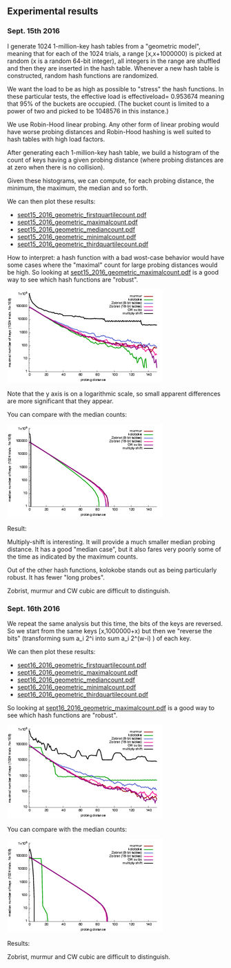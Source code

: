 ## Experimental results

### Sept. 15th 2016

I generate 1024 1-million-key hash tables from a "geometric model",
meaning that for each of the 1024 trials, a range [x,x+1000000) is
picked at random (x is a random 64-bit integer), all integers in the
range are shuffled and then they are inserted in the hash table.
Whenever a new hash table is constructed, random hash functions are
randomized.

We want the load to be as high as possible to "stress" the hash functions.
In these particular tests, the effective load is effectiveload= 0.953674
meaning that 95% of the buckets are occupied. (The bucket count is limited
to a power of two and picked to be 1048576 in this instance.)

We use Robin-Hood linear probing. Any other form of linear probing would
have worse probing distances and Robin-Hood hashing is well suited to
hash tables with high load factors.

After generating each 1-million-key hash table, we build a histogram of the
count of keys having a given probing distance (where probing distances are
at zero when there is no collision).

Given these histograms, we can compute, for each probing distance, the minimum,
the maximum, the median and so forth.

We can then plot these results:

- [sept15_2016_geometric_firstquartilecount.pdf](sept15_2016_geometric_firstquartilecount.pdf)
- [sept15_2016_geometric_maximalcount.pdf](sept15_2016_geometric_firstquartilecount.pdf)
- [sept15_2016_geometric_mediancount.pdf](sept15_2016_geometric_mediancount.pdf)
- [sept15_2016_geometric_minimalcount.pdf](sept15_2016_geometric_minimalcount.pdf)
- [sept15_2016_geometric_thirdquartilecount.pdf](sept15_2016_geometric_thirdquartilecount.pdf)


How to interpret: a hash function with a bad wost-case behavior would
have some cases where the "maximal" count for large probing distances would
be high. So looking at  [sept15_2016_geometric_maximalcount.pdf](sept15_2016_geometric_firstquartilecount.pdf) is a good
way to see which hash functions are "robust".

![sept15_2016_geometric_maximalcount.png](sept15_2016_geometric_maximalcount.png)


Note that the y axis is on a logarithmic scale, so small apparent differences
are more significant that they appear.

You can compare with the median counts:

![sept15_2016_geometric_mediancount.png](sept15_2016_geometric_mediancount.png)

Result:

Multiply-shift is interesting. It will provide a much smaller median probing distance. It has a good "median case",
but it also fares very poorly some of the time as indicated by the maximum counts.

Out of the other hash functions, kolokobe stands out as being particularly robust. It has fewer "long probes".

Zobrist, murmur and CW cubic are difficult to distinguish.

### Sept. 16th 2016


We repeat the same analysis but this time, the bits of the keys are reversed. So
we start from the same keys [x,1000000+x) but then we "reverse the bits" (transforming
  sum a_i 2^i into sum a_i 2^(w-i) ) of each key.

We can then plot these results:

- [sept16_2016_geometric_firstquartilecount.pdf](sept16_2016_geometric_firstquartilecount.pdf)
- [sept16_2016_geometric_maximalcount.pdf](sept16_2016_geometric_firstquartilecount.pdf)
- [sept16_2016_geometric_mediancount.pdf](sept16_2016_geometric_mediancount.pdf)
- [sept16_2016_geometric_minimalcount.pdf](sept16_2016_geometric_minimalcount.pdf)
- [sept16_2016_geometric_thirdquartilecount.pdf](sept16_2016_geometric_thirdquartilecount.pdf)

So looking at  [sept16_2016_geometric_maximalcount.pdf](sept16_2016_geometric_firstquartilecount.pdf) is a good
way to see which hash functions are "robust".


![sept16_2016_geometric_maximalcount.png](sept16_2016_geometric_maximalcount.png)

You can compare with the median counts:

![sept16_2016_geometric_mediancount.png](sept16_2016_geometric_mediancount.png)


Results:


Zobrist, murmur and CW cubic are difficult to distinguish.
